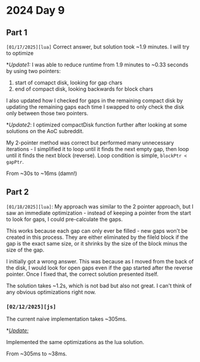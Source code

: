 # 2024 Day 9

## Part 1

`[01/17/2025][lua]` Correct answer, but solution took ~1.9 minutes. I will try to optimize

**Update1:*
I was able to reduce runtime from 1.9 minutes to ~0.33 seconds by using two pointers:

1. start of comapct disk, looking for gap chars
2. end of compact disk, looking backwards for block chars

I also updated how I checked for gaps in the remaining compact disk by updating the remaining gaps each time I swapped to only check the disk only between those two pointers.

**Update2*:
I optimized compactDisk function further after looking at some solutions on the AoC subreddit.

My 2-pointer method was correct but performed many unnecessary iterations - I simplified it to loop until it finds the next empty gap, then loop until it finds the next block (reverse). Loop condition is simple, `blockPtr < gapPtr`.

From ~30s to ~16ms (damn!)

## Part 2

`[01/18/2025][lua]`:
My approach was similar to the 2 pointer approach, but I saw an immediate optimization - instead of keeping a pointer from the start to look for gaps, I could pre-calculate the gaps.

This works because each gap can only ever be filled - new gaps won't be created in this process. They are either eliminated by the fileId block if the gap is the exact same size, or it shrinks by the size of the block minus the size of the gap.

I initially got a wrong answer. This was because as I moved from the back of the disk, I would look for open gaps even if the gap started after the reverse pointer. Once I fixed that, the correct solution presented itself.

The solution takes ~1.2s, which is not bad but also not great. I can't think of any obvious optimizations right now.

### `[02/12/2025][js]`

The current naive implementation takes ~305ms.

*<u>*Update:</u>*

Implemented the same optimizations as the lua solution.

From ~305ms to ~38ms.
